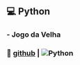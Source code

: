 ## :computer: Python
### - Jogo da Velha
### :eyes: [github](https://github.com/d7pimenta/pyJogoDaVelha) | ![Python](https://img.shields.io/badge/Python-0D1117.svg?style=for-the-badge&logo=python3&logoColor=%2361DAFB)
